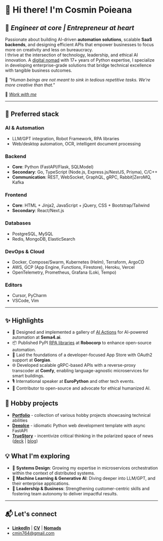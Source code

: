 # 👋 Hi there! I'm Cosmin Poieana

## 🚀 *Engineer at core | Entrepreneur at heart*

Passionate about building AI-driven **automation solutions**, scalable **SaaS backends**, and designing efficient APIs that empower businesses to focus more on creativity and less on bureaucracy.  
I thrive at the intersection of technology, leadership, and ethical AI innovation. A [digital nomad](./travel.md) with 17+ years of Python expertise, I specialize in developing enterprise-grade solutions that bridge technical excellence with tangible business outcomes.

🌟 *"Human beings are not meant to sink in tedious repetitive tasks. We're more creative than that."*

🤝 *[Work with me](https://tally.so/r/w4vQ6X)*

---

## 🔧 Preferred stack

### AI & Automation

- LLM/GPT integration, Robot Framework, RPA libraries
- Web/desktop automation, OCR, intelligent document processing

### Backend

- **Core**: Python (FastAPI/Flask, SQLModel)
- **Secondary**: Go, TypeScript (Node.js, Express.js/NestJS, Prisma), C/C++
- **Communication**: REST, WebSocket, GraphQL, gRPC, Rabbit|ZeroMQ, Kafka

### Frontend

- **Core**: HTML + Jinja2, JavaScript + jQuery, CSS + Bootstrap/Tailwind
- **Secondary**: React/Next.js

### Databases

- PostgreSQL, MySQL
- Redis, MongoDB, ElasticSearch

### DevOps & Cloud

- Docker, Compose/Swarm, Kubernetes (Helm), Terraform, ArgoCD
- AWS, GCP (App Engine, Functions, Firestore), Heroku, Vercel
- OpenTelemetry, Prometheus, Grafana (Loki, Tempo)

### Editors

- Cursor, PyCharm
- VSCode, Vim

---

## ✨ Highlights

- 🧩 Designed and implemented a gallery of [AI Actions](https://github.com/Sema4AI/gallery) for AI-powered automation at **Sema4.ai**.
- 📦 Published PyPI [RPA libraries](https://github.com/robocorp) at **Robocorp** to enhance open-source automation.
- 📱 Laid the foundations of a developer-focused App Store with OAuth2 support at **Gorgias**.
- 🌐 Developed scalable gRPC-based APIs with a reverse-proxy transcoder at **Comfy**, enabling language-agnostic microservices for smart buildings.
- 🎙️ International speaker at **EuroPython** and other tech events.
- 📖 Contributor to open-source and advocate for ethical humanized AI.

## 📌 Hobby projects

- **[Portfolio](https://github.com/stars/cmin764/lists/portfolio)** - collection of various hobby projects showcasing technical abilities
- **[DeepIce](https://github.com/cmin764/deep-ice)** - idiomatic Python web development template with async FastAPI
- **[TrueStory](https://github.com/savvybit)** - incentivize critical thinking in the polarized space of news ([deck](https://slides.com/cmin/truestory-venturecup) | [blog](https://cosminslife.wordpress.com/2020/08/16/truestory-app-or-how-i-learned-to-stop-worrying-and-love-the-process/))

## 💡 What I'm exploring

- 🌱 **Systems Design**: Growing my expertise in microservices orchestration within the context of distributed systems.
- 🤖 **Machine Learning & Generative AI**: Diving deeper into LLM/GPT, and their enterprise applications.
- 💼 **Leadership & Business**: Strengthening customer-centric skills and fostering team autonomy to deliver impactful results.

---

## 📬 Let's connect

- **[LinkedIn](https://www.linkedin.com/in/cmin764)** | **[CV](https://bit.ly/cmin764)** | **[Nomads](https://nomads.com/@cmin764)**
- [cmin764@gmail.com](mailto:cmin764@gmail.com)
